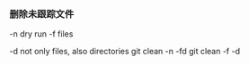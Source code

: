 ### 删除未跟踪文件
-n dry run
-f files

-d not only files, also directories
git clean -n -fd
git clean -f -d